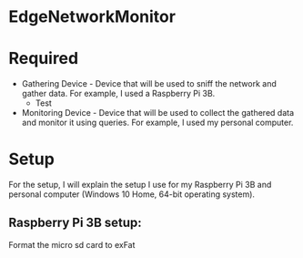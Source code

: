 # EdgeNetworkMonitor
# Required
* Gathering Device - Device that will be used to sniff the network and gather data. For example, I used a Raspberry Pi 3B.
  * Test
* Monitoring Device - Device that will be used to collect the gathered data and monitor it using queries. For example, I used my personal computer.

# Setup
For the setup, I will explain the setup I use for my Raspberry Pi 3B and personal computer (Windows 10 Home, 64-bit operating system).

## Raspberry Pi 3B setup:
Format the micro sd card to exFat
